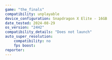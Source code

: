 ```yaml
---
game: "the_finals"
compatibility: unplayable
device_configuration: Snapdragon X Elite - 16GB
date_tested: 2024-08-29
os_version: "24H2"
compatibility_details: "Does not launch"
auto_super_resolution:
    compatibility: no
    fps boost: 
reporter: 
---
```

